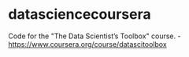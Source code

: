 # datasciencecoursera
Code for the "The Data Scientist’s Toolbox" course. - https://www.coursera.org/course/datascitoolbox
